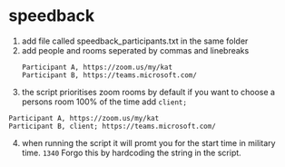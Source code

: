 # speedback

1. add file called speedback_participants.txt in the same folder
2. add people and rooms seperated by commas and linebreaks
    ``` 
    Participant A, https://zoom.us/my/kat
    Participant B, https://teams.microsoft.com/
     ```
3. the script prioritises zoom rooms by default if you want to choose a persons room 100% of the time add `client;`
  ```
  Participant A, https://zoom.us/my/kat
  Participant B, client; https://teams.microsoft.com/
  ```
4. when running the script it will promt you for the start time in military time. `1340` 
Forgo this by hardcoding the string in the script.

